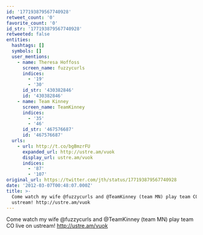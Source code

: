 ```yaml
---
id: '177193879567740928'
retweet_count: '0'
favorite_count: '0'
id_str: '177193879567740928'
retweeted: false
entities:
  hashtags: []
  symbols: []
  user_mentions:
    - name: Theresa Hoffoss
      screen_name: fuzzycurls
      indices:
        - '19'
        - '30'
      id_str: '430382846'
      id: '430382846'
    - name: Team Kinney
      screen_name: TeamKinney
      indices:
        - '35'
        - '46'
      id_str: '467576687'
      id: '467576687'
  urls:
    - url: http://t.co/bgBmzrFU
      expanded_url: http://ustre.am/vuok
      display_url: ustre.am/vuok
      indices:
        - '87'
        - '107'
original_url: https://twitter.com/jth/status/177193879567740928
date: '2012-03-07T00:48:07.000Z'
title: >-
  Come watch my wife @fuzzycurls and @TeamKinney (team MN) play team CO live on
  ustream! http://ustre.am/vuok
---
```


Come watch my wife @fuzzycurls and @TeamKinney (team MN) play team CO live on ustream! http://ustre.am/vuok